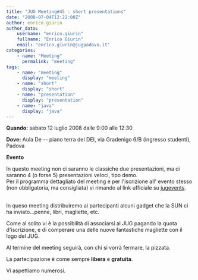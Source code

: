 ```yaml
---
title: "JUG Meeting#45 : short presentations"
date: "2008-07-04T12:22:00Z"
author: enrico.giurin
author_data:
    username: "enrico.giurin"
    fullname: "Enrico Giurin"
    email: "enrico.giurin@jugpadova.it"
categories:
    - name: "Meeting"
      permalink: "meeting"
tags:
    - name: "meeting"
      display: "meeting"
    - name: "short"
      display: "short"
    - name: "presentation"
      display: "presentation"
    - name: "java"
      display: "java"
---
```


**Quando:** sabato 12 luglio 2008 dalle 9:00 alle 12:30

**Dove:** Aula De -- piano terra del DEI, via Gradenigo 6/B (ingresso
studenti), Padova

**Evento**

In questo meeting non ci saranno le classiche due presentazioni, ma ci
saranno 4 (o forse 5) presentazioni veloci, tipo demo.\
Per il programma dettagliato del meeting e per l'iscrizione all' evento
stesso (non obbligatoria, ma consigliata) vi rimando al link ufficiale
su
<a href="http://www.jugevents.org/jugevents/event/show.html?id=5755">jugevents</a>.\
<br>

In queso meeting distribuiremo ai partecipanti alcuni gadget che la SUN
ci ha inviato...penne, libri, magliette, etc.

Come al solito vi è la possibilità di associarsi al JUG pagando la quota
d'iscrizione, e di comperare una delle nuove fantastiche magliette con
il logo del JUG.

Al termine del meeting seguirà, con chi si vorrà fermare, la pizzata.

La partecipazione è come sempre <strong>libera</strong> e
<strong>gratuita</strong>.

Vi aspettiamo numerosi.
